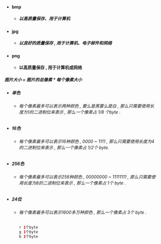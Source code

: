 * #### bmp

  * ##### 以高质量保存、用于计算机
* #### jpg

  * ##### 以良好的质量保存 , 用于计算机、电子邮件和网络
* #### png

  * #### 以高质量保存 , 用于计算机或网络

##### 图片大小 = 图片的总像素 \* 每个像素大小

* ##### 单色

  * ###### 每个像素最多可以表示两种颜色 , 要么是黑要么是白 , 那么只需要使用长度为1的二进制位来表示 , 那么一个像素占 1/8 个byte .
* ##### 16色

  * ###### 每个像素最多可以表示16种颜色 , 0000 ~ 1111 , 那么只需要使用长度为4的二进制位来表示 , 那么一个像素占 1/2个 byte.
* ##### 256色

  * ###### 每个像素最多可以表示256种颜色 , 00000000 ~ 11111111 , 那么只需要使用长度为8的二进制位来表示 , 那么一个像素占 1个 byte .
* ##### 24位

  * ###### 每个像素最多可以表示1600多万种颜色 , 那么一个像素占 3个 byte .

    ```java
    r 1个byte
    g 1个byte
    b 1个byte
    ```



